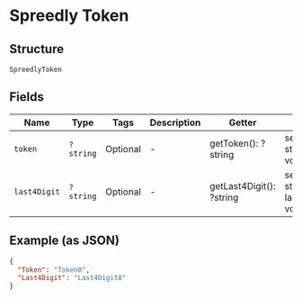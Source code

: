 
# Spreedly Token

## Structure

`SpreedlyToken`

## Fields

| Name | Type | Tags | Description | Getter | Setter |
|  --- | --- | --- | --- | --- | --- |
| `token` | `?string` | Optional | - | getToken(): ?string | setToken(?string token): void |
| `last4Digit` | `?string` | Optional | - | getLast4Digit(): ?string | setLast4Digit(?string last4Digit): void |

## Example (as JSON)

```json
{
  "Token": "Token0",
  "Last4Digit": "Last4Digit8"
}
```

